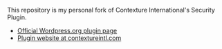 This repository is my personal fork of Contexture International's Security Plugin.

* [Official Wordpress.org plugin page](http://wordpress.org/extend/plugins/contexture-page-security/)
* [Plugin website at contextureintl.com](http://www.contextureintl.com/wordpress/contexture-page-security-for-wordpress/)